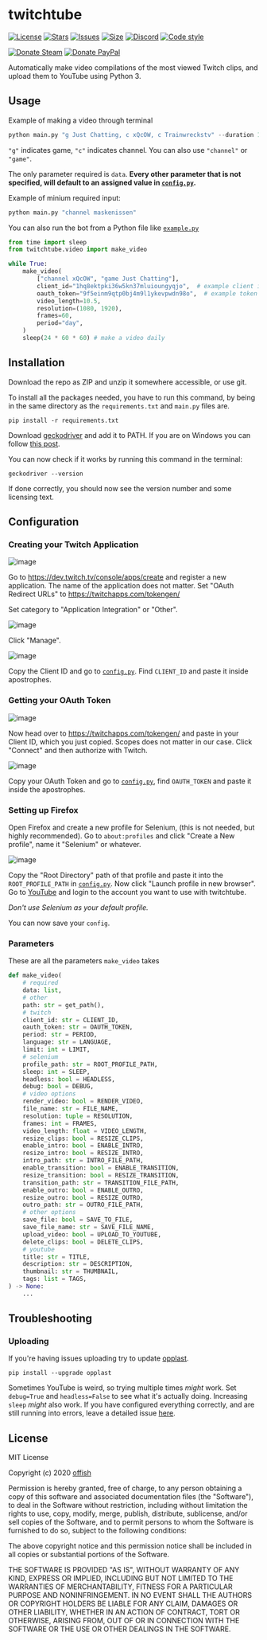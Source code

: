 # twitchtube
[![License](https://img.shields.io/github/license/offish/twitchtube.svg)](https://github.com/offish/twitchtube/blob/master/LICENSE)
[![Stars](https://img.shields.io/github/stars/offish/twitchtube.svg)](https://github.com/offish/twitchtube/stargazers)
[![Issues](https://img.shields.io/github/issues/offish/twitchtube.svg)](https://github.com/offish/twitchtube/issues)
[![Size](https://img.shields.io/github/repo-size/offish/twitchtube.svg)](https://github.com/offish/twitchtube)
[![Discord](https://img.shields.io/discord/467040686982692865?color=7289da&label=Discord&logo=discord)](https://discord.gg/t8nHSvA)
[![Code style](https://img.shields.io/badge/code%20style-black-000000.svg)](https://github.com/psf/black)

[![Donate Steam](https://img.shields.io/badge/donate-steam-green.svg)](https://steamcommunity.com/tradeoffer/new/?partner=293059984&token=0-l_idZR)
[![Donate PayPal](https://img.shields.io/badge/donate-paypal-blue.svg)](https://www.paypal.me/0ffish)

Automatically make video compilations of the most viewed Twitch clips, and upload them to YouTube using Python 3. 

## Usage
Example of making a video through terminal
```python
python main.py "g Just Chatting, c xQcOW, c Trainwreckstv" --duration 10.5 --resolution 1080 1920 --title "Top Just Chatting, xQc and Trainwrecks Twitch Clips Today" --tags "xqc, trainwrecks, twitch clips, xqc twitch, trainwrecks twitch"
```
`"g"` indicates game, `"c"` indicates channel. You can also use `"channel"` or `"game"`.

The only parameter required is `data`. **Every other parameter that is not specified, will default to an assigned value in [`config.py`](twitchtube/config.py).**

Example of minium required input:

```python
python main.py "channel maskenissen"
```

You can also run the bot from a Python file like [`example.py`](example.py)
```python
from time import sleep
from twitchtube.video import make_video

while True:
    make_video(
        ["channel xQcOW", "game Just Chatting"],
        client_id="1hq8ektpki36w5kn37mluioungyqjo",  # example client id (fake)
        oauth_token="9f5einm9qtp0bj4m9l1ykevpwdn98o",  # example token (fake)
        video_length=10.5,
        resolution=(1080, 1920),
        frames=60,
        period="day",
    )
    sleep(24 * 60 * 60) # make a video daily
```

## Installation
Download the repo as ZIP and unzip it somewhere accessible, or use git.

To install all the packages needed, you have to run this command, by being in the same directory as the `requirements.txt` and `main.py` files are.

```
pip install -r requirements.txt 
```

Download [geckodriver](https://github.com/mozilla/geckodriver/releases) and add it to PATH. If you are on Windows you can follow [this post](https://softwaretestingboard.com/q2a/2366/how-to-set-geckodriver-into-path-environment-variable).

You can now check if it works by running this command in the terminal:
```text
geckodriver --version
```
If done correctly, you should now see the version number and some licensing text.

## Configuration
### Creating your Twitch Application
![image](https://user-images.githubusercontent.com/30203217/115958371-7e76c880-a507-11eb-8748-7bbc5f497a68.png)

Go to https://dev.twitch.tv/console/apps/create and register a new application.
The name of the application does not matter. Set "OAuth Redirect URLs" to https://twitchapps.com/tokengen/

Set category to "Application Integration" or "Other". 


![image](https://user-images.githubusercontent.com/30203217/115958430-cbf33580-a507-11eb-963e-14a7dccbfd7d.png)

Click "Manage".

![image](https://user-images.githubusercontent.com/30203217/115958485-eb8a5e00-a507-11eb-98f8-c01b4dabd163.png)

Copy the Client ID and go to [`config.py`](twitchtube/config.py). 
Find `CLIENT_ID` and paste it inside apostrophes.

### Getting your OAuth Token
![image](https://user-images.githubusercontent.com/30203217/115958569-402dd900-a508-11eb-8464-676b927acff5.png)

Now head over to https://twitchapps.com/tokengen/ and paste in your Client ID, which you just copied.
Scopes does not matter in our case. Click "Connect" and then authorize with Twitch.

![image](https://user-images.githubusercontent.com/30203217/115958582-5b004d80-a508-11eb-8e29-91669c71e987.png)

Copy your OAuth Token and go to [`config.py`](twitchtube/config.py), find `OAUTH_TOKEN` and paste it inside the apostrophes.

### Setting up Firefox

Open Firefox and create a new profile for Selenium, (this is not needed, but highly recommended). Go to `about:profiles` and click "Create a New profile", name it "Selenium" or whatever. 

![image](https://user-images.githubusercontent.com/30203217/115958696-c0543e80-a508-11eb-9d76-6ef5fd33e889.png)

Copy the "Root Directory" path of that profile and paste it into the `ROOT_PROFILE_PATH` in [`config.py`](twitchtube/config.py). Now click "Launch profile in new browser". Go to [YouTube](https://youtube.com) and login to the account you want to use with twitchtube.


*Don't use Selenium as your default profile.* 

You can now save your `config`.

### Parameters
These are all the parameters `make_video` takes
```python
def make_video(
    # required
    data: list,
    # other
    path: str = get_path(),
    # twitch
    client_id: str = CLIENT_ID,
    oauth_token: str = OAUTH_TOKEN,
    period: str = PERIOD,
    language: str = LANGUAGE,
    limit: int = LIMIT,
    # selenium
    profile_path: str = ROOT_PROFILE_PATH,
    sleep: int = SLEEP,
    headless: bool = HEADLESS,
    debug: bool = DEBUG,
    # video options
    render_video: bool = RENDER_VIDEO,
    file_name: str = FILE_NAME,
    resolution: tuple = RESOLUTION,
    frames: int = FRAMES,
    video_length: float = VIDEO_LENGTH,
    resize_clips: bool = RESIZE_CLIPS,
    enable_intro: bool = ENABLE_INTRO,
    resize_intro: bool = RESIZE_INTRO,
    intro_path: str = INTRO_FILE_PATH,
    enable_transition: bool = ENABLE_TRANSITION,
    resize_transition: bool = RESIZE_TRANSITION,
    transition_path: str = TRANSITION_FILE_PATH,
    enable_outro: bool = ENABLE_OUTRO,
    resize_outro: bool = RESIZE_OUTRO,
    outro_path: str = OUTRO_FILE_PATH,
    # other options
    save_file: bool = SAVE_TO_FILE,
    save_file_name: str = SAVE_FILE_NAME,
    upload_video: bool = UPLOAD_TO_YOUTUBE,
    delete_clips: bool = DELETE_CLIPS,
    # youtube
    title: str = TITLE,
    description: str = DESCRIPTION,
    thumbnail: str = THUMBNAIL,
    tags: list = TAGS,
) -> None:
    ...
```

## Troubleshooting
### Uploading
If you're having issues uploading try to update [opplast](https://github.com/offish/opplast).
```
pip install --upgrade opplast
```
Sometimes YouTube is weird, so trying multiple times *might* work. 
Set `debug=True` and `headless=False` to see what it's actually doing. Increasing `sleep` *might* also work. 
If you have configured everything correctly, and are still running into errors, leave a detailed issue [here](https://github.com/offish/opplast/issues).

## License
MIT License

Copyright (c) 2020 [offish](https://offi.sh)

Permission is hereby granted, free of charge, to any person obtaining a copy
of this software and associated documentation files (the "Software"), to deal
in the Software without restriction, including without limitation the rights
to use, copy, modify, merge, publish, distribute, sublicense, and/or sell
copies of the Software, and to permit persons to whom the Software is
furnished to do so, subject to the following conditions:

The above copyright notice and this permission notice shall be included in all
copies or substantial portions of the Software.

THE SOFTWARE IS PROVIDED "AS IS", WITHOUT WARRANTY OF ANY KIND, EXPRESS OR
IMPLIED, INCLUDING BUT NOT LIMITED TO THE WARRANTIES OF MERCHANTABILITY,
FITNESS FOR A PARTICULAR PURPOSE AND NONINFRINGEMENT. IN NO EVENT SHALL THE
AUTHORS OR COPYRIGHT HOLDERS BE LIABLE FOR ANY CLAIM, DAMAGES OR OTHER
LIABILITY, WHETHER IN AN ACTION OF CONTRACT, TORT OR OTHERWISE, ARISING FROM,
OUT OF OR IN CONNECTION WITH THE SOFTWARE OR THE USE OR OTHER DEALINGS IN THE
SOFTWARE.
